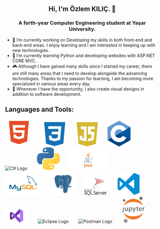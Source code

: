 
<h2 align="center">Hi, I'm Özlem KILIÇ. 👋</h2>
<h3 align="center"><strong>A forth-year Computer Engineering student at Yaşar University.</strong></h3>

- 🔭 I’m currently working on Developing my skills in both front-end and back-end areas. I enjoy learning and I am interested in keeping up with new technologies.
- 🌱 I’m currently learning Python and developing websites with ASP.NET CORE MVC.                    
- 🎮 Although I have gained many skills since I started my career, there are still many areas that I need to develop alongside the advancing technologies.
       Thanks to my passion for learning, I am becoming more specialized in various areas every day.                    
- 🎨 Whenever I have the opportunity, I also create visual designs in addition to software development.



## **Languages and Tools:**
<p align="">
 <img src="./img/html.png" alt="HTML Logo" width="90" style="margin-right: 28px;">
 <img src="./img/css.png" alt="CSS Logo" width="80" style="margin-right: 28px;">
 <img src="./img/js.png" alt="Js Logo" width="69" style="margin-right: 28px;">
 <img src="./img/c.svg" alt="C Logo" width="75" style="margin-right: 28px;">
 <img src="./img/c#.png" alt="C# Logo" width="75" style="margin-right: 28px;">
 <img src="./img/python.png" alt="Python Logo" width="75" style="margin-right: 28px;">
 <img src="./img/java.png" alt="Java Logo" width="120" style="margin-right: 28px;">
 <img src="./img/mysql.png" alt="Mysql Logo" width="120" style="margin-right: 28px;">
 <img src="./img/postgresql.png" alt="Postgresql Logo" width="75" style="margin-right: 28px;">
 <img src="./img/mssql.png" alt="Msssql Logo" width="75" style="margin-right: 28px;">
 <img src="./img/vscode.png" alt="Vscode Logo" width="75" style="margin-right: 28px;">
 <img src="./img/vs.png" alt="Vs Logo" width="75" style="margin-right: 28px;">
 <img src="./img/eclipse.png" alt="Eclipse Logo" width="75" style="margin-right: 28px;">
 <img src="./img/postman.png" alt="Postman Logo" width="75" style="margin-right: 28px;">
 <img src="./img/jupyter.png" alt="Jupyter Logo" width="75" style="margin-right: 28px;">
 </p>






<!--
**OzlemKlc/OzlemKlc** is a ✨ _special_ ✨ repository because its `README.md` (this file) appears on your GitHub profile.

Here are some ideas to get you started:



- 👯 I’m looking to collaborate on ...
- 🤔 I’m looking for help with ...
- 💬 Ask me about ...
- 📫 How to reach me: ...
- 😄 Pronouns: ...
- ⚡ Fun fact: ...
- 
-->





